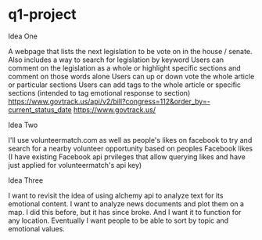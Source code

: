 # q1-project

Idea One
  
   A webpage that lists the next legislation to be vote on in the house / senate.
   Also includes a way to search for legislation by keyword
   Users can comment on the legislation as a whole or highlight specific sections and comment on those words alone
   Users can up or down vote the whole article or particular sections
   Users can add tags to the whole article or specific sections (intended to tag emotional response to section)
   https://www.govtrack.us/api/v2/bill?congress=112&order_by=-current_status_date
   https://www.govtrack.us/
   
Idea Two

  I'll use volunteermatch.com as well as people's likes on facebook to try and search for a nearby volunteer opportunity 
  based on peoples Facebook likes (I have existing Facebook api prvileges that allow querying likes and have just applied for volunteermatch's
  api key)
  
Idea Three

  I want to revisit the idea of using alchemy api to analyze text for its emotional content.  I want to analyze news documents and plot them on a map.  I did this before, but it has since broke.  And I want it to function for any location.  Eventually I want people to be able to sort by topic and emotional values.
